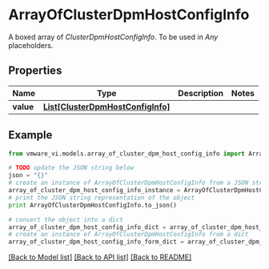 # ArrayOfClusterDpmHostConfigInfo

A boxed array of *ClusterDpmHostConfigInfo*. To be used in *Any* placeholders. 

## Properties
Name | Type | Description | Notes
------------ | ------------- | ------------- | -------------
**value** | [**List[ClusterDpmHostConfigInfo]**](ClusterDpmHostConfigInfo.md) |  | 

## Example

```python
from vmware_vi.models.array_of_cluster_dpm_host_config_info import ArrayOfClusterDpmHostConfigInfo

# TODO update the JSON string below
json = "{}"
# create an instance of ArrayOfClusterDpmHostConfigInfo from a JSON string
array_of_cluster_dpm_host_config_info_instance = ArrayOfClusterDpmHostConfigInfo.from_json(json)
# print the JSON string representation of the object
print ArrayOfClusterDpmHostConfigInfo.to_json()

# convert the object into a dict
array_of_cluster_dpm_host_config_info_dict = array_of_cluster_dpm_host_config_info_instance.to_dict()
# create an instance of ArrayOfClusterDpmHostConfigInfo from a dict
array_of_cluster_dpm_host_config_info_form_dict = array_of_cluster_dpm_host_config_info.from_dict(array_of_cluster_dpm_host_config_info_dict)
```
[[Back to Model list]](../README.md#documentation-for-models) [[Back to API list]](../README.md#documentation-for-api-endpoints) [[Back to README]](../README.md)


